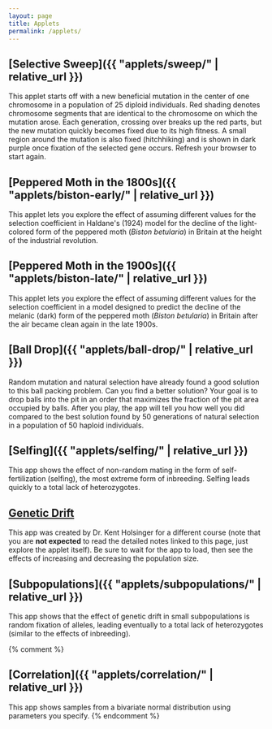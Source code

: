 ```yaml
---
layout: page
title: Applets
permalink: /applets/
---
```


## [Selective Sweep]({{ "applets/sweep/" | relative_url }})

This applet starts off with a new beneficial mutation in the center of one chromosome in a population of 25 diploid individuals. Red shading denotes chromosome segments that are identical to the chromosome on which the mutation arose. Each generation, crossing over breaks up the red parts, but the new mutation quickly becomes fixed due to its high fitness. A small region around the mutation is also fixed (hitchhiking) and is shown in dark purple once fixation of the selected gene occurs. Refresh your browser to start again.

## [Peppered Moth in the 1800s]({{ "applets/biston-early/" | relative_url }})

This applet lets you explore the effect of assuming different values for the selection coefficient in Haldane's (1924) model for the decline of the light-colored form of the peppered moth (_Biston betularia_) in Britain at the height of the industrial revolution.

## [Peppered Moth in the 1900s]({{ "applets/biston-late/" | relative_url }})

This applet lets you explore the effect of assuming different values for the selection coefficient in a model designed to predict the decline of the melanic (dark) form of the peppered moth (_Biston betularia_) in Britain after the air became clean again in the late 1900s.

## [Ball Drop]({{ "applets/ball-drop/" | relative_url }})

Random mutation and natural selection have already found a good solution to this ball packing problem. Can you find a better solution? Your goal is to drop balls into the pit in an order that maximizes the fraction of the pit area occupied by balls. After you play, the app will tell you how well you did compared to the best solution found by 50 generations of natural selection in a population of 50 haploid individuals.

## [Selfing]({{ "applets/selfing/" | relative_url }})

This app shows the effect of non-random mating in the form of self-fertilization (selfing), the most extreme form of inbreeding. Selfing leads quickly to a total lack of heterozygotes.

## [Genetic Drift](https://keholsinger.shinyapps.io/Genetic-Drift/)

This app was created by Dr. Kent Holsinger for a different course (note that you are **not expected** to read the detailed notes linked to this page, just explore the applet itself). Be sure to wait for the app to load, then see the effects of increasing and decreasing the population size.

## [Subpopulations]({{ "applets/subpopulations/" | relative_url }})

This app shows that the effect of genetic drift in small subpopulations is random fixation of alleles, leading eventually to a total lack of heterozygotes (similar to the effects of inbreeding).


{% comment %}
## [Correlation]({{ "applets/correlation/" | relative_url }})

This app shows samples from a bivariate normal distribution using parameters you specify.
{% endcomment %}
